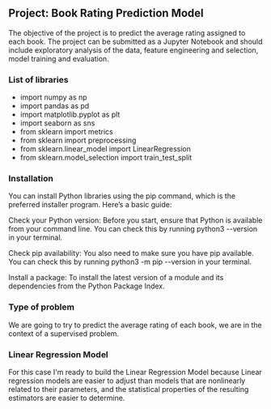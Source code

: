 ## Project: Book Rating Prediction Model
The objective of the project is to predict the average rating assigned to each book. The
project can be submitted as a Jupyter Notebook and should include exploratory analysis of
the data, feature engineering and selection, model training and evaluation.

### List of libraries
- import numpy as np
- import pandas as pd
- import matplotlib.pyplot as plt
- import seaborn as sns
- from sklearn import metrics
- from sklearn import preprocessing
- from sklearn.linear_model import LinearRegression
- from sklearn.model_selection import train_test_split

### Installation 

You can install Python libraries using the pip command, which is the preferred installer program. Here’s a basic guide:

Check your Python version: Before you start, ensure that Python is available from your command line. You can check this by running python3 --version in your terminal.

Check pip availability: You also need to make sure you have pip available. You can check this by running python3 -m pip --version in your terminal.

Install a package: To install the latest version of a module and its dependencies from the Python Package Index.

###  Type of problem
We are going to try to predict the average rating of each book, we are in the context of a 
supervised problem.

###  Linear Regression Model
For this case I'm ready to build the Linear Regression Model because Linear regression models 
are easier to adjust than models that are nonlinearly related to their parameters, and the 
statistical properties of the resulting estimators are easier to determine.
